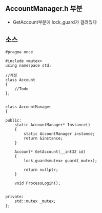 ## AccountManager.h 부분 

- GetAccount부분에 lock_guard가 걸려있다

## 소스
````
#pragma once

#include <mutex>
using namespace std;

//계정 
class Account
{
	//Todo
};


class AccountManager
{

public:
	static AccountManager* Instance()
	{
		static AccountManager instance;
		return &instance;
	}

	Account* GetAccount(__int32 id)
	{
		lock_guard<mutex> guard(_mutex);

		return nullptr;
	}

	void ProcessLogin();


private:
	std::mutex _mutex;
};


````